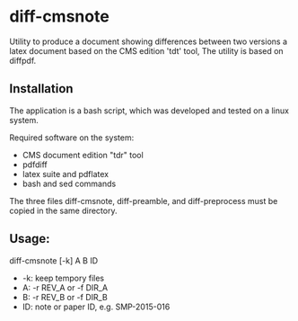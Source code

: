 diff-cmsnote
============

Utility to produce a document showing differences between two versions a latex document based on the CMS edition 'tdt' tool, The utility is based on diffpdf.


Installation
------------

The application is a bash script, which was developed and tested on a linux system.

Required software on the system:
   * CMS document edition "tdr" tool
   * pdfdiff
   * latex suite and pdflatex
   * bash and sed commands

The three files diff-cmsnote, diff-preamble, and  diff-preprocess must be copied in the same directory.

Usage:
-----

diff-cmsnote [-k] A B ID

  *  -k: keep tempory files
  *  A: -r REV_A or -f DIR_A
  *  B: -r REV_B or -f DIR_B
  *  ID: note or paper ID, e.g. SMP-2015-016

